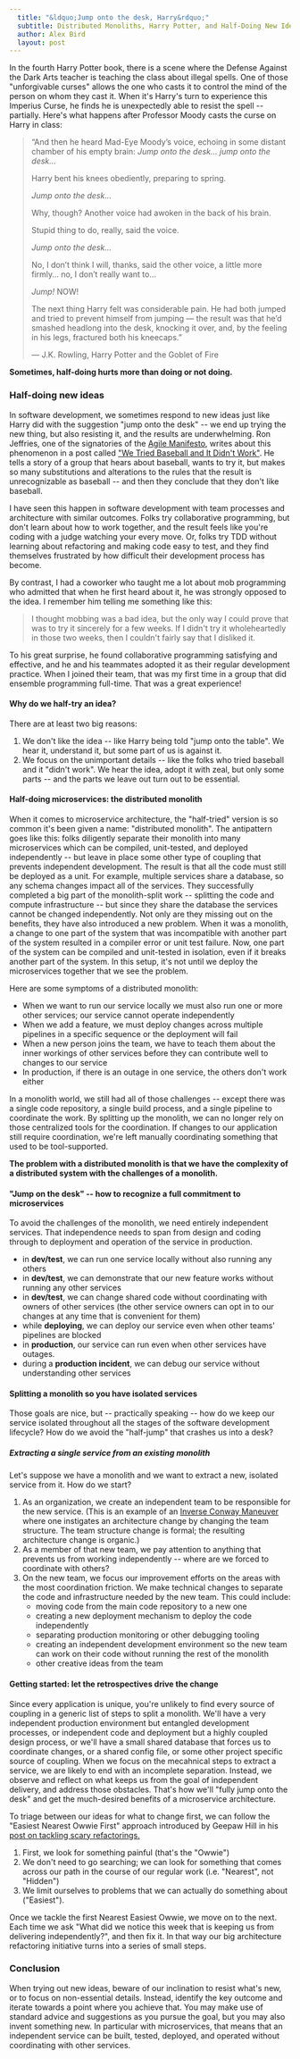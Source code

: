 ```yaml
---
  title: "&ldquo;Jump onto the desk, Harry&rdquo;"
  subtitle: Distributed Monoliths, Harry Potter, and Half-Doing New Ideas
  author: Alex Bird
  layout: post
---
```


In the fourth Harry Potter book, there is a scene where the Defense Against the
Dark Arts teacher is teaching the class about illegal spells. One of those
"unforgivable curses" allows the one who casts it to control the mind of the
person on whom they cast it.  When it's Harry's turn to experience this Imperius
Curse, he finds he is unexpectedly able to resist the spell -- partially. Here's
what happens after Professor Moody casts the curse on Harry in class:

> &ldquo;And then he heard Mad-Eye Moody’s voice, echoing in some distant
> chamber of his empty brain: *Jump onto the desk&hellip; jump onto the
> desk&hellip;*
>
> Harry bent his knees obediently, preparing to spring.
>
> *Jump onto the desk&hellip;*
>
> Why, though? Another voice had awoken in the back of his brain.
>
> Stupid thing to do, really, said the voice.
>
> *Jump onto the desk&hellip;*
>
> No, I don’t think I will, thanks, said the other voice, a little more
> firmly&hellip; no, I don’t really want to&hellip;
>
> *Jump!* NOW!
>
> The next thing Harry felt was considerable pain. He had both jumped and tried
> to prevent himself from jumping — the result was that he’d smashed headlong
> into the desk, knocking it over, and, by the feeling in his legs, fractured
> both his kneecaps.&rdquo;
>
> ― J.K. Rowling, Harry Potter and the Goblet of Fire 

**Sometimes, half-doing hurts more than doing or not doing.**

### Half-doing new ideas

In software development, we sometimes respond to new ideas just like Harry
did with the suggestion "jump onto the desk" -- we end up trying the new thing,
but also resisting it, and the results are underwhelming. Ron Jeffries, one of
the signatories of the [Agile Manifesto](https://agilemanifesto.org/), writes
about this phenomenon in a post called
["We Tried Baseball and It Didn't Work"](https://ronjeffries.com/xprog/articles/jatbaseball/).
He tells a story of a group that hears about baseball, wants to try it, but
makes so many substitutions and alterations to the rules that the result is
unrecognizable as baseball -- and then they conclude that they don't like
baseball.

I have seen this happen in software development with team processes and
architecture with similar outcomes. Folks try collaborative programming, but
don't learn about how to work together, and the result feels like you're coding
with a judge watching your every move. Or, folks try TDD without learning about
refactoring and making code easy to test, and they find themselves frustrated by
how difficult their development process has become.

By contrast, I had a coworker who taught me a lot about mob programming who
admitted that when he first heard about it, he was strongly opposed to the idea.
I remember him telling me something like this:

> I thought mobbing was a bad idea, but the only way I could prove that was to
> try it sincerely for a few weeks. If I didn't try it wholeheartedly in those
> two weeks, then I couldn't fairly say that I disliked it.

To his great surprise, he found collaborative programming satisfying and
effective, and he and his teammates adopted it as their regular development
practice. When I joined their team, that was my first time in a group that did
ensemble programming full-time. That was a great experience!

#### Why do we half-try an idea?

There are at least two big reasons:
1. We don't like the idea -- like Harry being told "jump onto the table". We
   hear it, understand it, but some part of us is against it.
2. We focus on the unimportant details -- like the folks who tried baseball and it
   "didn't work". We hear the idea, adopt it with zeal, but only some parts --
   and the parts we leave out turn out to be essential.

#### Half-doing microservices: the distributed monolith

When it comes to microservice architecture, the "half-tried" version is so
common it's been given a name: "distributed monolith". The antipattern goes like
this: folks diligently separate their monolith into many microservices which can
be compiled, unit-tested, and deployed independently -- but leave in place some
other type of coupling that prevents independent development. The result is that
all the code must still be deployed as a unit. For example, multiple services share
a database, so any schema changes impact all of the services. They successfully
completed a big part of the monolith-split work -- splitting the code and
compute infrastructure -- but since they share the database the services cannot
be changed independently. Not only are they missing out on the benefits, they
have also introduced a new problem. When it was a monolith, a change to one part of the
system that was incompatible with another part of the system resulted in a
compiler error or unit test failure. Now, one part of the system can be compiled
and unit-tested in isolation, even if it breaks another part of the system. In
this setup, it's not until we deploy the microservices together that we see the
problem.

Here are some symptoms of a distributed monolith:
 - When we want to run our service locally we must also run one or more other
   services; our service cannot operate independently
 - When we add a feature, we must deploy changes across multiple pipelines in a
   specific sequence or the deployment will fail
 - When a new person joins the team, we have to teach them about the inner
   workings of other services before they can contribute well to changes to our
   service
 - In production, if there is an outage in one service, the others don't work
   either

In a monolith world, we still had all of those challenges -- except there was a
single code repository, a single build process, and a single pipeline to
coordinate the work. By splitting up the monolith, we can no longer rely on
those centralized tools for the coordination. If changes to our application
still require coordination, we're left manually coordinating something that used
to be tool-supported.

**The problem with a distributed monolith is that we have the complexity of a
distributed system with the challenges of a monolith.**

#### "Jump on the desk" -- how to recognize a full commitment to microservices

To avoid the challenges of the monolith, we need entirely independent services.
That independence needs to span from design and coding through to deployment and
operation of the service in production.

- in **dev/test**, we can run one service locally without also running any others
- in **dev/test**, we can demonstrate that our new feature works without running
  any other services
- in **dev/test**, we can change shared code without coordinating with owners of
  other services (the other service owners can opt in to our changes at any
  time that is convenient for them)
- while **deploying**, we can deploy our service even when other teams'
  pipelines are blocked
- in **production**, our service can run even when other services have outages.
- during a **production incident**, we can debug our service without
  understanding other services

#### Splitting a monolith so you have isolated services

Those goals are nice, but -- practically speaking -- how do we keep our service
isolated throughout all the stages of the software development lifecycle? How do
we avoid the "half-jump" that crashes us into a desk?

##### Extracting a single service from an existing monolith

Let's suppose we have a monolith and we want to extract a new, isolated service
from it. How do we start?

1. As an organization, we create an independent team to be responsible for the
   new service. (This is an example of an
   [Inverse Conway Maneuver](https://martinfowler.com/bliki/ConwaysLaw.html)
   where one instigates an architecture change by changing the team structure.
   The team structure change is formal; the resulting architecture change is
   organic.)
2. As a member of that new team, we pay attention to anything that prevents us
   from working independently -- where are we forced to coordinate with others?
3. On the new team, we focus our improvement efforts on the areas with the most
   coordination friction. We make technical changes to separate the code and
   infrastructure needed by the new team. This could include:
     - moving code from the main code repository to a new one
     - creating a new deployment mechanism to deploy the code independently
     - separating production monitoring or other debugging tooling
     - creating an independent development environment so the new team can work
       on their code without running the rest of the monolith
     - other creative ideas from the team

#### Getting started: let the retrospectives drive the change

Since every application is unique, you're unlikely to find every source of
coupling in a generic list of steps to split a monolith. We'll have a very independent
production environment but entangled development processes, or independent code
and deployment but a highly coupled design process, or we'll have a small shared
database that forces us to coordinate changes, or a shared config file, or some
other project specific source of coupling. When we focus on the mecahnical steps
to extract a service, we are likely to end with an incomplete separation.
Instead, we observe and reflect on what keeps us from the goal of independent
delivery, and address those obstacles. That's how we'll "fully jump onto the
desk" and get the much-desired benefits of a microservice architecture.

To triage between our ideas for what to change first, we can follow the "Easiest
Nearest Owwie First" approach introduced by Geepaw Hill in his
[post on tackling scary refactorings.](https://www.geepawhill.org/2019/03/03/refactoring-pro-tip-easiest-nearest-owwie-first/)

1. First, we look for something painful (that's the "Owwie")
2. We don't need to go searching; we can look for something that comes across
   our path in the course of our regular work (i.e. "Nearest", not "Hidden")
3. We limit ourselves to problems that we can actually do something about ("Easiest").

Once we tackle the first Nearest Easiest Owwie, we move on to the next. Each
time we ask "What did we notice this week that is keeping us from delivering
independently?", and then fix it. In that way our big architecture refactoring
initiative turns into a series of small steps.

### Conclusion

When trying out new ideas, beware of our inclination to resist what's new, or to
focus on non-essential details. Instead, identify the key outcome and iterate
towards a point where you achieve that. You may make use of standard advice and
suggestions as you pursue the goal, but you may also invent something new. In
particular with microservices, that means that an independent service can be
built, tested, deployed, and operated without coordinating with other services.

